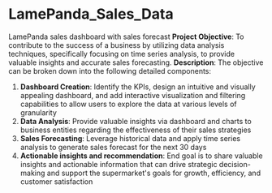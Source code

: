 # LamePanda_Sales_Data
LamePanda sales dashboard with sales forecast
**Project Objective**: To contribute to the success of a business by utilizing data analysis techniques, specifically focusing on time series analysis, to provide valuable insights and accurate sales forecasting.
**Description**:
The objective can be broken down into the following detailed components:
1. **Dashboard Creation**: Identify the KPIs, design an intuitive and visually appealing dashboard, and add interactive visualization and filtering capabilities to allow users to explore the data at various levels of granularity
2. **Data Analysis**: Provide valuable insights via dashboard and charts to business entities regarding the effectiveness of their sales strategies
3. **Sales Forecasting**: Leverage historical data and apply time series analysis to generate sales forecast for the next 30 days
4. **Actionable insights and recommendation**: End goal is to share valuable insights and actionable information that can drive strategic decision-making and support the supermarket's goals for growth, efficiency, and customer satisfaction  
